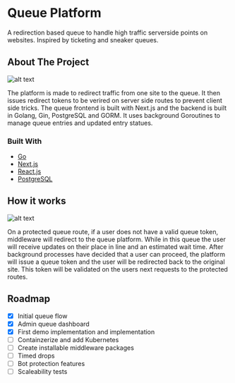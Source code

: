 # Queue Platform

A redirection based queue to handle high traffic serverside points on websites. Inspired by ticketing and sneaker queues. 

## About The Project

![alt text](https://media.giphy.com/media/uXAVfiUAUzt9qKcABY/giphy.gif)

The platform is made to redirect traffic from one site to the queue. It then issues redirect tokens to be verired on server side routes to prevent client side tricks. The queue frontend is built with Next.js and the backend is built in Golang, Gin, PostgreSQL and GORM. It uses background Goroutines to manage queue entries and updated entry statues. 

### Built With

* [Go](https://go.dev/)
* [Next.js](https://nextjs.org/)
* [React.js](https://reactjs.org/)
* [PostgreSQL](https://www.postgresql.org/)

## How it works

![alt text](https://i.imgur.com/JOOnUNg.png)

On a protected queue route, if a user does not have a valid queue token, middleware will redirect to the queue platform. While in this queue the user will receive updates on their place in line and an estimated wait time. After background processes have decided that a user can proceed, the platform will issue a queue token and the user will be redirected back to the original site. This token will be validated on the users next requests to the protected routes.

## Roadmap

- [x] Initial queue flow
- [x] Admin queue dashboard
- [x] First demo implementation and implementation
- [ ] Containzerize and add Kubernetes
- [ ] Create installable middleware packages
- [ ] Timed drops
- [ ] Bot protection features
- [ ] Scaleability tests
